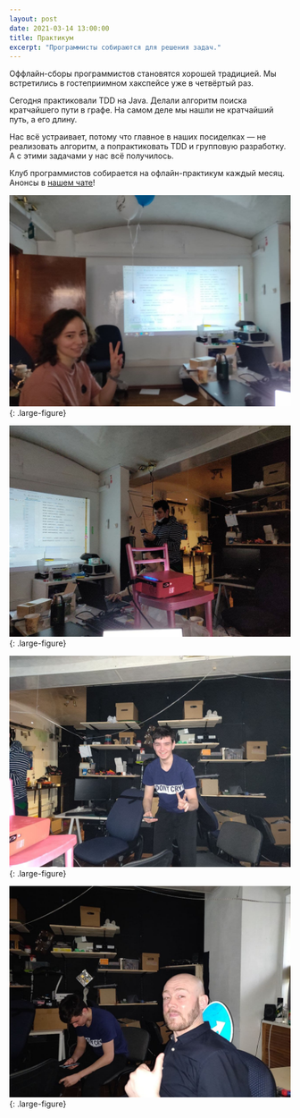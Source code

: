 ```yaml
---
layout: post
date: 2021-03-14 13:00:00
title: Практикум
excerpt: "Программисты собираются для решения задач."
---
```


Оффлайн-сборы программистов становятся хорошей традицией. Мы встретились в гостеприимном хакспейсе уже в четвёртый раз.

Сегодня практиковали TDD на Java. Делали алгоритм поиска кратчайшего пути в графе. На самом деле мы нашли не кратчайший путь, а его длину.

Нас всё устраивает, потому что главное в наших посиделках — не реализовать алгоритм, а попрактиковать TDD и групповую разработку. А с этими задачами у нас всё получилось.

Клуб программистов собирается на офлайн-практикум каждый месяц. Анонсы в [нашем чате](https://t.me/progmsk)!

![Практикум по программированию 14 марта 2021 года](/assets/img/results/practicum/2021-03-14_01.jpg){: .large-figure}

![Практикум по программированию 14 марта 2021 года](/assets/img/results/practicum/2021-03-14_02.jpg){: .large-figure}

![Практикум по программированию 14 марта 2021 года](/assets/img/results/practicum/2021-03-14_03.jpg){: .large-figure}

![Практикум по программированию 14 марта 2021 года](/assets/img/results/practicum/2021-03-14_04.jpg){: .large-figure}
